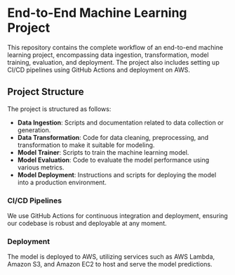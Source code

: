 # End-to-End Machine Learning Project

This repository contains the complete workflow of an end-to-end machine learning project, encompassing data ingestion, transformation, model training, evaluation, and deployment. The project also includes setting up CI/CD pipelines using GitHub Actions and deployment on AWS.

## Project Structure

The project is structured as follows:

- **Data Ingestion**: Scripts and documentation related to data collection or generation.
- **Data Transformation**: Code for data cleaning, preprocessing, and transformation to make it suitable for modeling.
- **Model Trainer**: Scripts to train the machine learning model.
- **Model Evaluation**: Code to evaluate the model performance using various metrics.
- **Model Deployment**: Instructions and scripts for deploying the model into a production environment.

### CI/CD Pipelines

We use GitHub Actions for continuous integration and deployment, ensuring our codebase is robust and deployable at any moment.

### Deployment

The model is deployed to AWS, utilizing services such as AWS Lambda, Amazon S3, and Amazon EC2 to host and serve the model predictions.
